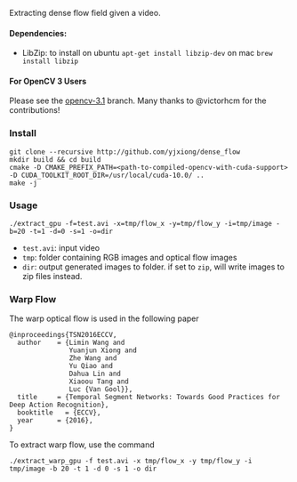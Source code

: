 Extracting dense flow field given a video.

#### Dependencies:
- LibZip:
to install on ubuntu ```apt-get install libzip-dev``` on mac ```brew install libzip```

#### For OpenCV 3 Users
Please see the [opencv-3.1](https://github.com/yjxiong/dense_flow/tree/opencv-3.1) branch. Many thanks to @victorhcm for the contributions!

### Install
```
git clone --recursive http://github.com/yjxiong/dense_flow
mkdir build && cd build
cmake -D CMAKE_PREFIX_PATH=<path-to-compiled-opencv-with-cuda-support> -D CUDA_TOOLKIT_ROOT_DIR=/usr/local/cuda-10.0/ ..
make -j
```

### Usage
```
./extract_gpu -f=test.avi -x=tmp/flow_x -y=tmp/flow_y -i=tmp/image -b=20 -t=1 -d=0 -s=1 -o=dir
```
- `test.avi`: input video
- `tmp`: folder containing RGB images and optical flow images
- `dir`: output generated images to folder. if set to `zip`, will write images to zip files instead.

### Warp Flow
The warp optical flow is used in the following paper

```
@inproceedings{TSN2016ECCV,
  author    = {Limin Wang and
               Yuanjun Xiong and
               Zhe Wang and
               Yu Qiao and
               Dahua Lin and
               Xiaoou Tang and
               Luc {Van Gool}},
  title     = {Temporal Segment Networks: Towards Good Practices for Deep Action Recognition},
  booktitle   = {ECCV},
  year      = {2016},
}
```

To extract warp flow, use the command
```
./extract_warp_gpu -f test.avi -x tmp/flow_x -y tmp/flow_y -i tmp/image -b 20 -t 1 -d 0 -s 1 -o dir
```
